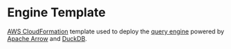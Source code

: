 # Engine Template

[AWS CloudFormation](https://aws.amazon.com/cloudformation/) template used to deploy the [query engine](../functions/engine/README.md) powered by [Apache Arrow](https://arrow.apache.org/) and [DuckDB](https://duckdb.org/).
